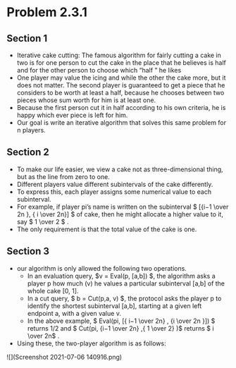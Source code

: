 # Problem 2.3.1

## Section 1 
- Iterative cake cutting: The famous algorithm for fairly cutting a cake
  in two is for one person to cut the cake in the place that he believes
  is half and for the other person to choose which “half ” he likes
- One player may value the icing and while the other the cake more, 
  but it does not matter. The second player is guaranteed to get a
  piece that he considers to be worth at least a half, because he
  chooses between two pieces whose sum worth for him is at least 
  one. 
- Because the first person cut it in half according to his own criteria, 
  he is happy which ever piece is left for him. 
- Our goal is write an iterative algorithm that solves this same
problem for n players.
  
## Section 2
- To make our life easier, we view a cake not as three-dimensional thing, 
  but as the line from zero to one.
- Different players value different subintervals of the cake differently. 
- To express this, each player assigns some numerical value to each subinterval. 
- For example, if player pi’s name is written on the subinterval
  $ [{i−1 \over 2n }, { i \over 2n}]  $ of cake, then he might allocate a higher value to it, say $ 1 \over 2 $ .
- The only requirement is that the total value
of the cake is one.

## Section 3

- our algorithm is only allowed the following two operations.
  -  In an evaluation query, $v = Eval(p, [a,b]) $, the algorithm asks a player p how much (v) he values a particular subinterval [a,b] of the whole cake [0, 1].
  -  In a cut query, $ b = Cut(p,a, v) $, the protocol asks the player p to identify the shortest subinterval [a,b], starting at a given left endpoint a, with a given value v. 
  - In the above example, $ Eval(pi, [{ i−1 \over 2n} , {i \over 2n }]) $ returns 1/2 and $ Cut(pi, {i−1 \over 2n} ,{ 1 \over 2} )$ returns $ i \over 2n$ .
- Using these, the two-player algorithm is as follows:
  
![](Screenshot 2021-07-06 140916.png)